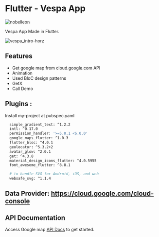 # Flutter - Vespa App

<p align="left"> <img src="https://komarev.com/ghpvc/?username=Nobelleon&label=Profile%20views&color=0e75b6&style=flat" alt="nobelleon" /> </p>

Vespa App Made in Flutter.

![vespa_intro-horz](https://github.com/nobelleon/Vespa-App/assets/76748114/13fbdcb2-46a5-49d1-aaa6-91f5a96aaa68)


## Features

- Get google map from cloud.google.com  API
- Animation
- Used BloC design patterns
- GetX
- Call Demo

## Plugins :

Install my-project at pubspec.yaml

```bash
  simple_gradient_text: ^1.2.2
  intl: ^0.17.0
  permission_handler: '>=5.0.1 <6.0.0'
  google_maps_flutter: ^1.0.3
  flutter_bloc: ^4.0.1
  geolocator: ^5.3.2+2
  avatar_glow: ^2.0.1
  get: ^4.3.8
  material_design_icons_flutter: ^4.0.5955
  font_awesome_flutter: ^8.8.1

  # to handle SVG for Android, iOS, and web
  websafe_svg: ^1.1.4
```

## Data Provider: https://cloud.google.com/cloud-console
    
## API Documentation

Access Google map [API Docs](https://cloud.google.com/docs/) to get started.

